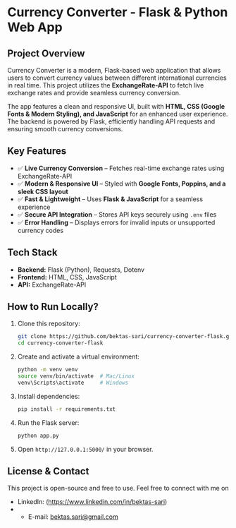 # Currency Converter - Flask & Python Web App

## Project Overview
Currency Converter is a modern, Flask-based web application that allows users to convert currency values between different international currencies in real time. This project utilizes the **ExchangeRate-API** to fetch live exchange rates and provide seamless currency conversion.

The app features a clean and responsive UI, built with **HTML, CSS (Google Fonts & Modern Styling), and JavaScript** for an enhanced user experience. The backend is powered by Flask, efficiently handling API requests and ensuring smooth currency conversions.

## Key Features
- ✅ **Live Currency Conversion** – Fetches real-time exchange rates using ExchangeRate-API
- ✅ **Modern & Responsive UI** – Styled with **Google Fonts, Poppins, and a sleek CSS layout**
- ✅ **Fast & Lightweight** – Uses **Flask & JavaScript** for a seamless experience
- ✅ **Secure API Integration** – Stores API keys securely using `.env` files
- ✅ **Error Handling** – Displays errors for invalid inputs or unsupported currency codes

## Tech Stack
- **Backend:** Flask (Python), Requests, Dotenv
- **Frontend:** HTML, CSS, JavaScript
- **API:** ExchangeRate-API

## How to Run Locally?
1. Clone this repository:
    ```sh
    git clone https://github.com/bektas-sari/currency-converter-flask.git
    cd currency-converter-flask
    ```
2. Create and activate a virtual environment:
    ```sh
    python -m venv venv
    source venv/bin/activate  # Mac/Linux
    venv\Scripts\activate     # Windows
    ```
3. Install dependencies:
    ```sh
    pip install -r requirements.txt
    ```
4. Run the Flask server:
    ```sh
    python app.py
    ```
5. Open `http://127.0.0.1:5000/` in your browser.

## License & Contact
This project is open-source and free to use. 
Feel free to connect with me on 
* LinkedIn: (https://www.linkedin.com/in/bektas-sari)
* * E-mail: bektas.sari@gmail.com



